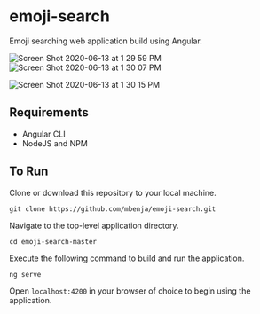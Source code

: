 # emoji-search
Emoji searching web application build using Angular.

![Screen Shot 2020-06-13 at 1 29 59 PM](https://user-images.githubusercontent.com/23458996/84576534-0d10aa00-ad7b-11ea-82dc-417b7b9abb23.jpg)
![Screen Shot 2020-06-13 at 1 30 07 PM](https://user-images.githubusercontent.com/23458996/84576530-071ac900-ad7b-11ea-9cb7-f481c6189b3e.jpg)

![Screen Shot 2020-06-13 at 1 30 15 PM](https://user-images.githubusercontent.com/23458996/84576518-f0747200-ad7a-11ea-8983-83968fa8ff04.jpg)


## Requirements

 - Angular CLI
 - NodeJS and NPM

## To Run
Clone or download this repository to your local machine.

    git clone https://github.com/mbenja/emoji-search.git
    
Navigate to the top-level application directory.

    cd emoji-search-master
Execute the following command to build and run the application.

    ng serve

Open `localhost:4200` in your browser of choice to begin using the application.
